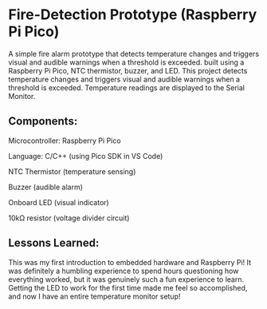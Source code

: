 # Fire-Detection Prototype (Raspberry Pi Pico)

A simple fire alarm prototype that detects temperature changes and triggers visual and audible warnings when a threshold is exceeded. 
built using a Raspberry Pi Pico, NTC thermistor, buzzer, and LED.
This project detects temperature changes and triggers visual and audible warnings when a threshold is exceeded. Temperature readings are displayed to the Serial Monitor. 

## Components:
Microcontroller: Raspberry Pi Pico

Language: C/C++ (using Pico SDK in VS Code)

NTC Thermistor (temperature sensing)

Buzzer (audible alarm)

Onboard LED (visual indicator)

10kΩ resistor (voltage divider circuit)


## Lessons Learned:
This was my first introduction to embedded hardware and Raspberry Pi! It was definitely a humbling experience to spend hours questioning how everything worked, but it was genuinely such a fun experience to learn. Getting the LED to work for the first time made me feel so accomplished, and now I have an entire temperature monitor setup!  




